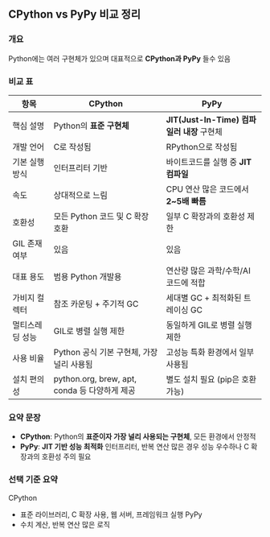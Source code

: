 
## CPython vs PyPy 비교 정리

### 개요

Python에는 여러 구현체가 있으며 대표적으로 **CPython과 PyPy** 들수 있음


### 비교 표

| 항목             | CPython                                      | PyPy                                          |
|------------------|----------------------------------------------|-----------------------------------------------|
| 핵심 설명        | Python의 **표준 구현체**                     | **JIT(Just-In-Time) 컴파일러 내장** 구현체   |
| 개발 언어        | C로 작성됨                                   | RPython으로 작성됨                            |
| 기본 실행 방식   | 인터프리터 기반                              | 바이트코드를 실행 중 **JIT 컴파일**           |
| 속도             | 상대적으로 느림                              | CPU 연산 많은 코드에서 **2~5배 빠름**         |
| 호환성           | 모든 Python 코드 및 C 확장 호환               | 일부 C 확장과의 호환성 제한                   |
| GIL 존재 여부    | 있음                                          | 있음                                          |
| 대표 용도        | 범용 Python 개발용                           | 연산량 많은 과학/수학/AI 코드에 적합          |
| 가비지 컬렉터    | 참조 카운팅 + 주기적 GC                      | 세대별 GC + 최적화된 트레이싱 GC              |
| 멀티스레딩 성능  | GIL로 병렬 실행 제한                         | 동일하게 GIL로 병렬 실행 제한                 |
| 사용 비율        | Python 공식 기본 구현체, 가장 널리 사용됨     | 고성능 특화 환경에서 일부 사용됨              |
| 설치 편의성      | python.org, brew, apt, conda 등 다양하게 제공 | 별도 설치 필요 (pip은 호환 가능)              |

### 요약 문장
- **CPython**: Python의 **표준이자 가장 널리 사용되는 구현체**, 모든 환경에서 안정적
- **PyPy**: **JIT 기반 성능 최적화** 인터프리터, 반복 연산 많은 경우 성능 우수하나 C 확장과의 호환성 주의 필요

### 선택 기준 요약
CPython
- 표준 라이브러리, C 확장 사용, 웹 서버, 프레임워크 실행
PyPy
- 수치 계산, 반복 연산 많은 로직
